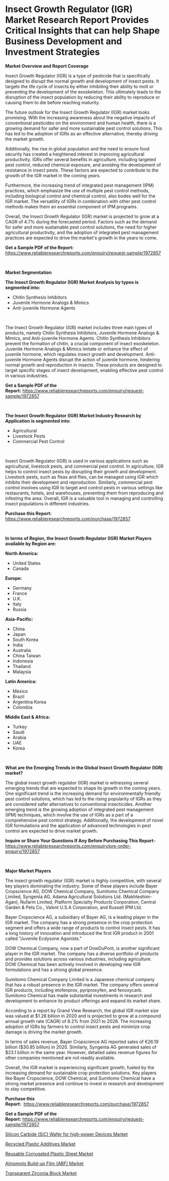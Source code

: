 <p><h1>Insect Growth Regulator (IGR) Market Research Report Provides Critical Insights that can help Shape Business Development and Investment Strategies</h1></p><p><strong>Market Overview and Report Coverage</strong></p>
<p><p>Insect Growth Regulator (IGR) is a type of pesticide that is specifically designed to disrupt the normal growth and development of insect pests. It targets the life cycle of insects by either inhibiting their ability to molt or preventing the development of the exoskeleton. This ultimately leads to the disruption of the insect population by reducing their ability to reproduce or causing them to die before reaching maturity.</p><p>The future outlook for the Insect Growth Regulator (IGR) market looks promising. With the increasing awareness about the negative impacts of conventional pesticides on the environment and human health, there is a growing demand for safer and more sustainable pest control solutions. This has led to the adoption of IGRs as an effective alternative, thereby driving the market growth.</p><p>Additionally, the rise in global population and the need to ensure food security has created a heightened interest in improving agricultural productivity. IGRs offer several benefits in agriculture, including targeted pest control, reduced chemical exposure, and avoiding the development of resistance in insect pests. These factors are expected to contribute to the growth of the IGR market in the coming years.</p><p>Furthermore, the increasing trend of integrated pest management (IPM) practices, which emphasize the use of multiple pest control methods, including biological control and chemical control, also bodes well for the IGR market. The versatility of IGRs in combination with other pest control methods makes them an essential component of IPM programs.</p><p>Overall, the Insect Growth Regulator (IGR) market is projected to grow at a CAGR of 4.7% during the forecasted period. Factors such as the demand for safer and more sustainable pest control solutions, the need for higher agricultural productivity, and the adoption of integrated pest management practices are expected to drive the market's growth in the years to come.</p></p>
<p><strong>Get a Sample PDF of the Report:</strong> <a href="https://www.reliableresearchreports.com/enquiry/request-sample/1972857">https://www.reliableresearchreports.com/enquiry/request-sample/1972857</a></p>
<p>&nbsp;</p>
<p><strong>Market Segmentation</strong></p>
<p><strong>The Insect Growth Regulator (IGR) Market Analysis by types is segmented into:</strong></p>
<p><ul><li>Chitin Synthesis Inhibitors</li><li>Juvenile Hormone Analogs & Mimics</li><li>Anti-juvenile Hormone Agents</li></ul></p>
<p>&nbsp;</p>
<p><p>The Insect Growth Regulator (IGR) market includes three main types of products, namely Chitin Synthesis Inhibitors, Juvenile Hormone Analogs & Mimics, and Anti-juvenile Hormone Agents. Chitin Synthesis Inhibitors prevent the formation of chitin, a crucial component of insect exoskeleton. Juvenile Hormone Analogs & Mimics imitate or enhance the effect of juvenile hormone, which regulates insect growth and development. Anti-juvenile Hormone Agents disrupt the action of juvenile hormone, hindering normal growth and reproduction in insects. These products are designed to target specific stages of insect development, enabling effective pest control in various industries.</p></p>
<p><strong>Get a Sample PDF of the Report:</strong>&nbsp;<a href="https://www.reliableresearchreports.com/enquiry/request-sample/1972857">https://www.reliableresearchreports.com/enquiry/request-sample/1972857</a></p>
<p>&nbsp;</p>
<p><strong>The Insect Growth Regulator (IGR) Market Industry Research by Application is segmented into:</strong></p>
<p><ul><li>Agricultural</li><li>Livestock Pests</li><li>Commercial Pest Control</li></ul></p>
<p>&nbsp;</p>
<p><p>Insect Growth Regulator (IGR) is used in various applications such as agricultural, livestock pests, and commercial pest control. In agriculture, IGR helps to control insect pests by disrupting their growth and development. Livestock pests, such as fleas and flies, can be managed using IGR which inhibits their development and reproduction. Similarly, commercial pest control involves using IGR to target and control pests in various settings like restaurants, hotels, and warehouses, preventing them from reproducing and infesting the area. Overall, IGR is a valuable tool in managing and controlling insect populations in different industries.</p></p>
<p><strong>Purchase this Report:</strong>&nbsp; <a href="https://www.reliableresearchreports.com/purchase/1972857">https://www.reliableresearchreports.com/purchase/1972857</a></p>
<p>&nbsp;</p>
<p><strong>In terms of Region, the Insect Growth Regulator (IGR) Market Players available by Region are:</strong></p>
<p>
    <p> <strong> North America: </strong>
        <ul>
            <li>United States</li>
            <li>Canada</li>
        </ul>
        </p> 
    <p> <strong> Europe: </strong>
        <ul>
            <li>Germany</li>
            <li>France</li>
            <li>U.K.</li>
            <li>Italy</li>
            <li>Russia</li>
        </ul>
        </p> 
    <p> <strong> Asia-Pacific: </strong>
        <ul>
            <li>China</li>
            <li>Japan</li>
            <li>South Korea</li>
            <li>India</li>
            <li>Australia</li>
            <li>China Taiwan</li>
            <li>Indonesia</li>
            <li>Thailand</li>
            <li>Malaysia</li>
        </ul>
        </p> 
    <p> <strong> Latin America: </strong>
        <ul>
            <li>Mexico</li>
            <li>Brazil</li>
            <li>Argentina Korea</li>
            <li>Colombia</li>
        </ul>
        </p> 
    <p> <strong> Middle East & Africa: </strong>
        <ul>
            <li>Turkey</li>
            <li>Saudi</li>
            <li>Arabia</li>
            <li>UAE</li>
            <li>Korea</li>
        </ul>
    </p>
    </p>
<p>&nbsp;</p>
<p><strong>What are the Emerging Trends in the Global Insect Growth Regulator (IGR) market?</strong></p>
<p><p>The global insect growth regulator (IGR) market is witnessing several emerging trends that are expected to shape its growth in the coming years. One significant trend is the increasing demand for environmentally friendly pest control solutions, which has led to the rising popularity of IGRs as they are considered safer alternatives to conventional insecticides. Another emerging trend is the growing adoption of integrated pest management (IPM) techniques, which involve the use of IGRs as a part of a comprehensive pest control strategy. Additionally, the development of novel IGR formulations and the application of advanced technologies in pest control are expected to drive market growth.</p></p>
<p><strong>Inquire or Share Your Questions If Any Before Purchasing This Report</strong>- <a href="https://www.reliableresearchreports.com/enquiry/pre-order-enquiry/1972857">https://www.reliableresearchreports.com/enquiry/pre-order-enquiry/1972857</a></p>
<p>&nbsp;</p>
<p><strong>Major Market Players</strong></p>
<p><p>The insect growth regulator (IGR) market is highly competitive, with several key players dominating the industry. Some of these players include Bayer Cropscience AG, DOW Chemical Company, Sumitomo Chemical Company Limited, Syngenta AG, Adama Agricultural Solutions Ltd. (Makhteshim-Agan), Nufarm Limited, Platform Specialty Products Corporation, Central Garden & Pets Co., Valent U.S.A Corporation, and Russell IPM Ltd.</p><p>Bayer Cropscience AG, a subsidiary of Bayer AG, is a leading player in the IGR market. The company has a strong presence in the crop protection segment and offers a wide range of products to control insect pests. It has a long history of innovation and introduced the first IGR product in 2001 called "Juvenile Ecdysone Agonists."</p><p>DOW Chemical Company, now a part of DowDuPont, is another significant player in the IGR market. The company has a diverse portfolio of products and provides solutions across various industries, including agriculture. DOW Chemical has been actively involved in developing new IGR formulations and has a strong global presence.</p><p>Sumitomo Chemical Company Limited is a Japanese chemical company that has a robust presence in the IGR market. The company offers several IGR products, including etofenprox, pyriproxyfen, and fenoxycarb. Sumitomo Chemical has made substantial investments in research and development to enhance its product offerings and expand its market share.</p><p>According to a report by Grand View Research, the global IGR market size was valued at $1.26 billion in 2020 and is projected to grow at a compound annual growth rate (CAGR) of 8.2% from 2021 to 2028. The increasing adoption of IGRs by farmers to control insect pests and minimize crop damage is driving the market growth.</p><p>In terms of sales revenue, Bayer Cropscience AG reported sales of €26.19 billion ($30.85 billion) in 2020. Similarly, Syngenta AG generated sales of $23.1 billion in the same year. However, detailed sales revenue figures for other companies mentioned are not readily available.</p><p>Overall, the IGR market is experiencing significant growth, fueled by the increasing demand for sustainable crop protection solutions. Key players like Bayer Cropscience, DOW Chemical, and Sumitomo Chemical have a strong market presence and continue to invest in research and development to stay competitive.</p></p>
<p><strong>Purchase this Report:</strong>&nbsp;&nbsp;<a href="https://www.reliableresearchreports.com/purchase/1972857">https://www.reliableresearchreports.com/purchase/1972857</a></p>
<p></p>
<p><strong>Get a Sample PDF of the Report:</strong>&nbsp;<a href="https://www.reliableresearchreports.com/enquiry/request-sample/1972857">https://www.reliableresearchreports.com/enquiry/request-sample/1972857</a></p>
<p><p><a href="https://github.com/amae102299/Market-Research-Report-List-2/blob/main/silicon-carbide-sic-wafer-for-high-power-devices-market.md">Silicon Carbide (SiC) Wafer for high-power Devices Market</a></p><p><a href="https://github.com/merzlyukov93/Market-Research-Report-List-2/blob/main/recycled-plastic-additives-market.md">Recycled Plastic Additives Market</a></p><p><a href="https://github.com/melchekhinf/Market-Research-Report-List-2/blob/main/reusable-corrugated-plastic-sheet-market.md">Reusable Corrugated Plastic Sheet Market</a></p><p><a href="https://github.com/prosalinda88/Market-Research-Report-List-2/blob/main/ajinomoto-build-up-film-abf-market.md">Ajinomoto Build-up Film (ABF) Market</a></p><p><a href="https://github.com/sndrkn/Market-Research-Report-List-2/blob/main/transparent-zirconia-block-market.md">Transparent Zirconia Block Market</a></p></p>